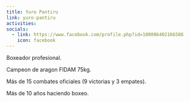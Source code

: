```yaml
---
title: Yuro Pantiru
link: yuro-pantiru
activities:
socials:
  - link: https://www.facebook.com/profile.php?id=100006402166586
    icon: facebook
---
```

<p>Boxeador profesional.<p>
<p>Campeon de aragon FIDAM 75kg.<p>
<p>Más de 15 combates oficiales (9 victorias y 3 empates).</p>
<p>Más de 10 años haciendo boxeo.</p>
